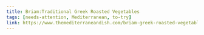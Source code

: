 ```yaml
---
title: Briam:Traditional Greek Roasted Vegetables
tags: [needs-attention, Mediterranean, to-try]
link: https://www.themediterraneandish.com/briam-greek-roasted-vegetables/
---
```



